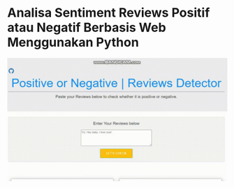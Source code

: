 # Analisa Sentiment Reviews Positif atau Negatif Berbasis Web Menggunakan Python
![Tampilan](https://github.com/SelgiAgilsa/uts-textminning/blob/main/images/Reviews_detector.gif)
